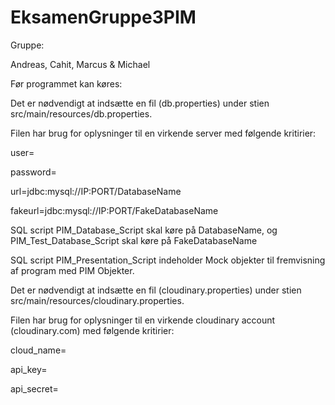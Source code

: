 # EksamenGruppe3PIM

Gruppe:

Andreas, Cahit, Marcus & Michael


Før programmet kan køres:

Det er nødvendigt at indsætte en fil (db.properties) under stien src/main/resources/db.properties.


Filen har brug for oplysninger til en virkende server med følgende kritirier:

user=

password=

url=jdbc:mysql://IP:PORT/DatabaseName

fakeurl=jdbc:mysql://IP:PORT/FakeDatabaseName


SQL script PIM_Database_Script skal køre på DatabaseName, og PIM_Test_Database_Script skal køre på FakeDatabaseName

SQL script PIM_Presentation_Script indeholder Mock objekter til fremvisning af program med PIM Objekter.


Det er nødvendigt at indsætte en fil (cloudinary.properties) under stien src/main/resources/cloudinary.properties.


Filen har brug for oplysninger til en virkende cloudinary account (cloudinary.com) med følgende kritirier:

cloud_name=

api_key=

api_secret=

